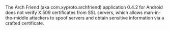 The Arch Friend (aka com.xyproto.archfriend) application 0.4.2 for Android does not verify X.509 certificates from SSL servers, which allows man-in-the-middle attackers to spoof servers and obtain sensitive information via a crafted certificate.